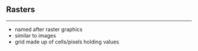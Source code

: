 ## Rasters

----

  - named after raster graphics
  - similar to images
  - grid made up of cells/pixels holding values
